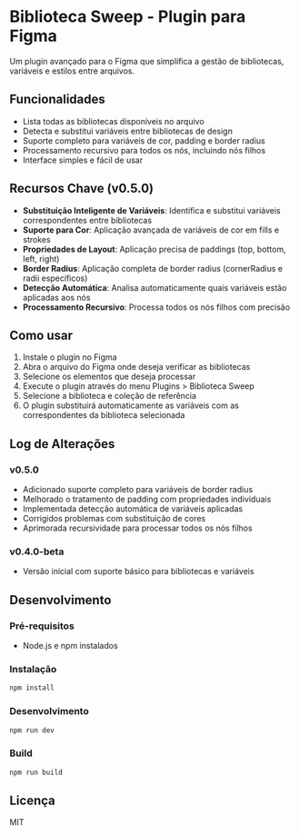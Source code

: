 # Biblioteca Sweep - Plugin para Figma

Um plugin avançado para o Figma que simplifica a gestão de bibliotecas, variáveis e estilos entre arquivos.

## Funcionalidades

- Lista todas as bibliotecas disponíveis no arquivo
- Detecta e substitui variáveis entre bibliotecas de design
- Suporte completo para variáveis de cor, padding e border radius
- Processamento recursivo para todos os nós, incluindo nós filhos
- Interface simples e fácil de usar

## Recursos Chave (v0.5.0)

- **Substituição Inteligente de Variáveis**: Identifica e substitui variáveis correspondentes entre bibliotecas
- **Suporte para Cor**: Aplicação avançada de variáveis de cor em fills e strokes
- **Propriedades de Layout**: Aplicação precisa de paddings (top, bottom, left, right)
- **Border Radius**: Aplicação completa de border radius (cornerRadius e radii específicos)
- **Detecção Automática**: Analisa automaticamente quais variáveis estão aplicadas aos nós
- **Processamento Recursivo**: Processa todos os nós filhos com precisão

## Como usar

1. Instale o plugin no Figma
2. Abra o arquivo do Figma onde deseja verificar as bibliotecas
3. Selecione os elementos que deseja processar
4. Execute o plugin através do menu Plugins > Biblioteca Sweep
5. Selecione a biblioteca e coleção de referência
6. O plugin substituirá automaticamente as variáveis com as correspondentes da biblioteca selecionada

## Log de Alterações

### v0.5.0
- Adicionado suporte completo para variáveis de border radius
- Melhorado o tratamento de padding com propriedades individuais
- Implementada detecção automática de variáveis aplicadas
- Corrigidos problemas com substituição de cores
- Aprimorada recursividade para processar todos os nós filhos

### v0.4.0-beta
- Versão inicial com suporte básico para bibliotecas e variáveis

## Desenvolvimento

### Pré-requisitos

- Node.js e npm instalados

### Instalação

```bash
npm install
```

### Desenvolvimento

```bash
npm run dev
```

### Build

```bash
npm run build
```

## Licença

MIT 